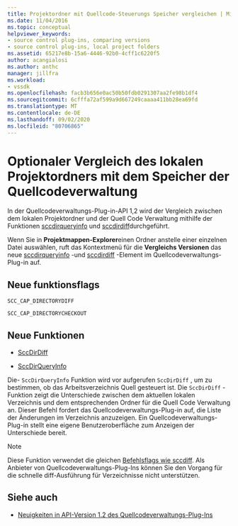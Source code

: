 ```yaml
---
title: Projektordner mit Quellcode-Steuerungs Speicher vergleichen | Microsoft-Dokumentation
ms.date: 11/04/2016
ms.topic: conceptual
helpviewer_keywords:
- source control plug-ins, comparing versions
- source control plug-ins, local project folders
ms.assetid: 65217e8b-15a6-4446-92b0-4cff1c6220f5
author: acangialosi
ms.author: anthc
manager: jillfra
ms.workload:
- vssdk
ms.openlocfilehash: facb3b656e0ac50b50fdb0291307aa2fe98b1df4
ms.sourcegitcommit: 6cfffa72af599a9d667249caaaa411bb28ea69fd
ms.translationtype: MT
ms.contentlocale: de-DE
ms.lasthandoff: 09/02/2020
ms.locfileid: "80706865"
---
```

# <a name="optional-comparison-of-local-project-folder-to-source-control-store"></a>Optionaler Vergleich des lokalen Projektordners mit dem Speicher der Quellcodeverwaltung
In der Quellcodeverwaltungs-Plug-in-API 1,2 wird der Vergleich zwischen dem lokalen Projektordner und der Quell Code Verwaltung mithilfe der Funktionen [sccdirqueryinfo](../../extensibility/sccdirqueryinfo-function.md) und [sccdirdiff](../../extensibility/sccdirdiff-function.md)durchgeführt.

 Wenn Sie in **Projektmappen-Explorer**einen Ordner anstelle einer einzelnen Datei auswählen, ruft das Kontextmenü für die **Vergleichs Versionen** das neue [sccdirqueryinfo](../../extensibility/sccdirqueryinfo-function.md) -und [sccdirdiff](../../extensibility/sccdirdiff-function.md) -Element im Quellcodeverwaltungs-Plug-in auf.

## <a name="new-capability-flags"></a>Neue funktionsflags
 `SCC_CAP_DIRECTORYDIFF`

 `SCC_CAP_DIRECTORYCHECKOUT`

## <a name="new-functions"></a>Neue Funktionen
- [SccDirDiff](../../extensibility/sccdirdiff-function.md)

- [SccDirQueryInfo](../../extensibility/sccdirqueryinfo-function.md)

 Die- `SccDirQueryInfo` Funktion wird vor aufgerufen `SccDirDiff` , um zu bestimmen, ob das Arbeitsverzeichnis Quell gesteuert ist. Die `SccDirDiff` -Funktion zeigt die Unterschiede zwischen dem aktuellen lokalen Verzeichnis und dem entsprechenden Ordner für die Quell Code Verwaltung an. Dieser Befehl fordert das Quellcodeverwaltungs-Plug-in auf, die Liste der Änderungen im Verzeichnis anzuzeigen. Ein Quellcodeverwaltungs-Plug-in stellt eine eigene Benutzeroberfläche zum Anzeigen der Unterschiede bereit.

> [!NOTE]
> Diese Funktion verwendet die gleichen [Befehlsflags wie sccdiff](../../extensibility/sccdiff-function.md). Als Anbieter von Quellcodeverwaltungs-Plug-Ins können Sie den Vorgang für die schnelle diff-Ausführung für Verzeichnisse nicht unterstützen.

## <a name="see-also"></a>Siehe auch
- [Neuigkeiten in API-Version 1.2 des Quellcodeverwaltungs-Plug-Ins](../../extensibility/internals/what-s-new-in-the-source-control-plug-in-api-version-1-2.md)
